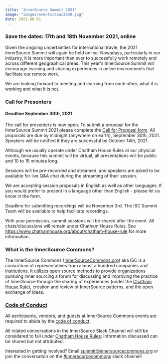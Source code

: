 ```yaml
---
title: 'InnerSource Summit 2021'
image: "images/events/apac2020.jpg"
date: 2021-08-01
---
```


### Save the dates: 17th and 18th November 2021, online

Given the ongoing uncertainties for international travle, the 2021 InnerSource Summit will again be held online. Nowadays, particularly in our industry, it is more important than ever to successfully work remotely and across different geographical areas. This year's InnerSource Summit will encourage learning and sharing experiences in online environments that facilitate our remote work. 

We are looking forward to meeting and learning from each other, what it is working and what it is not.

### Call for Presenters
#### Deadline September 30th, 2021

The call for presenters is now open. To submit a proposal for the InnerSource Summit 2021 please complete the [Call for Proposal form](https://forms.gle/pQFor7XMECbq1CXL7). All proposals are due by midnight (anywhere on earth), September 30th, 2021. Speakers will be notified if they are successful by October 14th, 2021. 

Although we usually operate under Chatham House Rules at our physical events, because this summit will be virtual, all presentations will be public and 10 to 15 minutes long. 

Sessions will be pre-recorded and streamed, and speakers are asked to be available for live Q&A chat during the streaming of their session. 

We are accepting session proposals in English as well as other languages. If you would prefer to present in a language other than English - please let us know in the form. 

Deadline for submitting recordings will be November 3rd. The ISC Summit Team will be available to help facilitate recordings. 

With your permission, summit sessions will be  shared after the event. All chats/discussions will remain under Chatham House Rules. See https://www.chathamhouse.org/about/chatham-house-rule for more information.



### What is the InnerSource Commons?

The InnerSource Commons ([InnerSourceCommons.org](http://innersourcecommons.org)) aka ISC is a consortium of representatives from almost a hundred companies and institutions. It utilizes open source methods to provide organizations pursuing inner sourcing a forum for discussing and improving the practice of InnerSource through the sharing of experiences (under the [Chatham House Rule](https://www.chathamhouse.org/about/chatham-house-rule)), creation and review of InnerSource patterns, and the open exchange of ideas.


### [Code of Conduct](/about/codeofconduct/)

All participants, vendors, and guests at InnerSource Commons events are required to abide by the [code of conduct](/about/codeofconduct/).

All related conversations in the InnerSource Slack Channel will still be considered to fall under [Chatham House Rules](https://en.wikipedia.org/wiki/Chatham_House_Rule): information discussed can be shared but not attributed.

Interested in getting involved? Email <summit@innersourcecommons.org> or join the conversation on the [#innersourcecommons](https://innersourcecommons-inviter.herokuapp.com/) slack channel!
